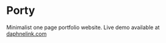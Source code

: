 # Porty
Minimalist one page portfolio website. Live demo available at [daphnelink.com](https://daphnelink.com)
